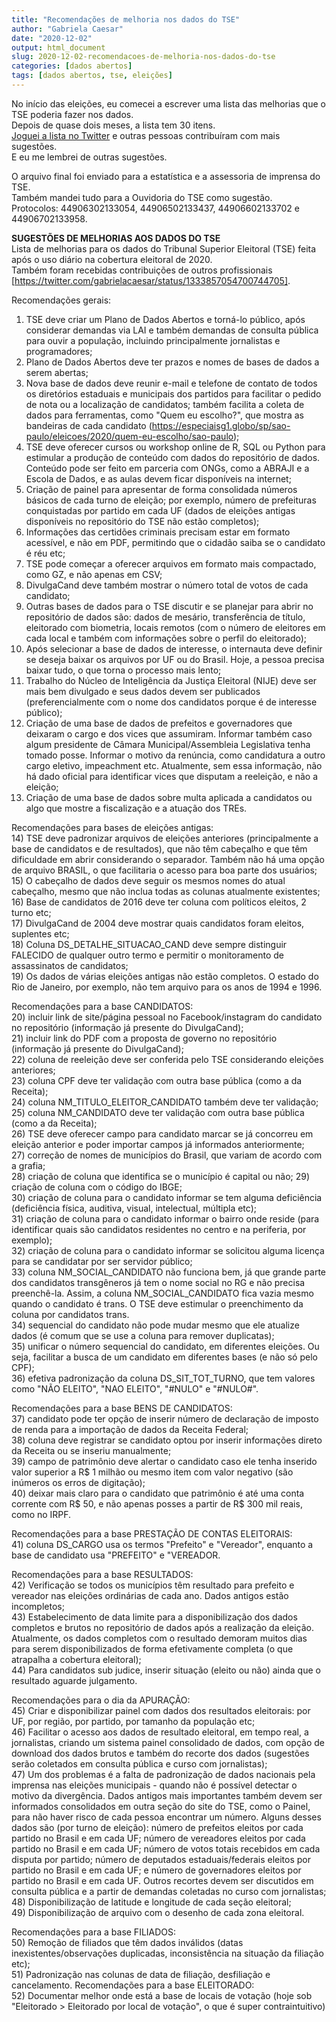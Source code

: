```yaml
---
title: "Recomendações de melhoria nos dados do TSE"
author: "Gabriela Caesar"
date: "2020-12-02"
output: html_document
slug: 2020-12-02-recomendacoes-de-melhoria-nos-dados-do-tse
categories: [dados abertos]
tags: [dados abertos, tse, eleições]
---
```


No início das eleições, eu comecei a escrever uma lista das melhorias que o TSE poderia fazer nos dados.                
Depois de quase dois meses, a lista tem 30 itens.                
[Joguei a lista no Twitter](https://twitter.com/gabrielacaesar/status/1333857054700744705) e outras pessoas contribuíram com mais sugestões.               
E eu me lembrei de outras sugestões.               

O arquivo final foi enviado para a estatística e a assessoria de imprensa do TSE.               
Também mandei tudo para a Ouvidoria do TSE como sugestão.               
Protocolos: 44906302133054, 44906502133437, 44906602133702 e 44906702133958.               


**SUGESTÕES DE MELHORIAS AOS DADOS DO TSE**                
Lista de melhorias para os dados do Tribunal Superior Eleitoral (TSE) feita após o uso diário na cobertura eleitoral de 2020.                
Também foram recebidas contribuições de outros profissionais [https://twitter.com/gabrielacaesar/status/1333857054700744705].                

Recomendações gerais:                
1) TSE deve criar um Plano de Dados Abertos e torná-lo público, após considerar demandas via LAI e também demandas de consulta pública para ouvir a população, incluindo principalmente jornalistas e programadores;                
2) Plano de Dados Abertos deve ter prazos e nomes de bases de dados a serem abertas;                
3) Nova base de dados deve reunir e-mail e telefone de contato de todos os diretórios estaduais e municipais dos partidos para facilitar o pedido de nota ou a localização de candidatos; também facilita a coleta de dados para ferramentas, como "Quem eu escolho?", que mostra as bandeiras de cada candidato (https://especiaisg1.globo/sp/sao-paulo/eleicoes/2020/quem-eu-escolho/sao-paulo);                
4) TSE deve oferecer cursos ou workshop online de R, SQL ou Python para estimular a produção de conteúdo com dados do repositório de dados. Conteúdo pode ser feito em parceria com ONGs, como a ABRAJI e a Escola de Dados, e as aulas devem ficar disponíveis na internet;                
5) Criação de painel para apresentar de forma consolidada números básicos de cada turno de eleição; por exemplo, número de prefeituras conquistadas por partido em cada UF (dados de eleições antigas disponíveis no repositório do TSE não estão completos);                
6) Informações das certidões criminais precisam estar em formato acessível, e não em PDF, permitindo que o cidadão saiba se o candidato é réu etc;                
7) TSE pode começar a oferecer arquivos em formato mais compactado, como GZ, e não apenas em CSV;                
8) DivulgaCand deve também mostrar o número total de votos de cada candidato;                
9) Outras bases de dados para o TSE discutir e se planejar para abrir no repositório de dados são: dados de mesário, transferência de título, eleitorado com biometria, locais remotos (com o número de eleitores em cada local e também com informações sobre o perfil do eleitorado);                
10) Após selecionar a base de dados de interesse, o internauta deve definir se deseja baixar os arquivos por UF ou do Brasil. Hoje, a pessoa precisa baixar tudo, o que torna o processo mais lento;                
11) Trabalho do Núcleo de Inteligência da Justiça Eleitoral (NIJE) deve ser mais bem divulgado e seus dados devem ser publicados (preferencialmente com o nome dos candidatos porque é de interesse público);                
12) Criação de uma base de dados de prefeitos e governadores que deixaram o cargo e dos vices que assumiram. Informar também caso algum presidente de Câmara Municipal/Assembleia Legislativa tenha tomado posse. Informar o motivo da renúncia, como candidatura a outro cargo eletivo, impeachment etc. Atualmente, sem essa informação, não há dado oficial para identificar vices que disputam a reeleição, e não a eleição;                
13) Criação de uma base de dados sobre multa aplicada a candidatos ou algo que mostre a fiscalização e a atuação dos TREs.               

Recomendações para bases de eleições antigas:                
14) TSE deve padronizar arquivos de eleições anteriores (principalmente a base de candidatos e de resultados), que não têm cabeçalho e que têm dificuldade em abrir considerando o separador. Também não há uma opção de arquivo BRASIL, o que facilitaria o acesso para boa parte dos usuários;                               
15) O cabeçalho de dados deve seguir os mesmos nomes do atual cabeçalho, mesmo que não inclua todas as colunas atualmente existentes;                
16) Base de candidatos de 2016 deve ter coluna com políticos eleitos, 2 turno etc;                
17) DivulgaCand de 2004 deve mostrar quais candidatos foram eleitos, suplentes etc;                
18) Coluna DS_DETALHE_SITUACAO_CAND deve sempre distinguir FALECIDO de qualquer outro termo e permitir o monitoramento de assassinatos de candidatos;                
19) Os dados de várias eleições antigas não estão completos. O estado do Rio de Janeiro, por exemplo, não tem arquivo para os anos de 1994 e 1996.               

Recomendações para a base CANDIDATOS:                
20) incluir link de site/página pessoal no Facebook/instagram do candidato no repositório (informação já presente do DivulgaCand);                
21) incluir link do PDF com a proposta de governo no repositório (informação já presente do DivulgaCand);                
22) coluna de reeleição deve ser conferida pelo TSE considerando eleições anteriores;                
23) coluna CPF deve ter validação com outra base pública (como a da Receita);                
24) coluna NM_TITULO_ELEITOR_CANDIDATO também deve ter validação;                
25) coluna NM_CANDIDATO deve ter validação com outra base pública (como a da Receita);                
26) TSE deve oferecer campo para candidato marcar se já concorreu em eleição anterior e poder importar campos já informados anteriormente;                
27) correção de nomes de municípios do Brasil, que variam de acordo com a grafia;                
28) criação de coluna que identifica se o município é capital ou não; 29) criação de coluna com o código do IBGE;                
30) criação de coluna para o candidato informar se tem alguma deficiência (deficiência física, auditiva, visual, intelectual, múltipla etc);                
31) criação de coluna para o candidato informar o bairro onde reside (para identificar quais são candidatos residentes no centro e na periferia, por exemplo);                
32) criação de coluna para o candidato informar se solicitou alguma licença para se candidatar por ser servidor público;                
33) coluna NM_SOCIAL_CANDIDATO não funciona bem, já que grande parte dos candidatos transgêneros já tem o nome social no RG e não precisa preenchê-la. Assim, a coluna NM_SOCIAL_CANDIDATO fica vazia mesmo quando o candidato é trans. O TSE deve estimular o preenchimento da coluna por candidatos trans.                
34) sequencial do candidato não pode mudar mesmo que ele atualize dados (é comum que se use a coluna para remover duplicatas);                
35) unificar o número sequencial do candidato, em diferentes eleições. Ou seja, facilitar a busca de um candidato em diferentes bases (e não só pelo CPF);                
36) efetiva padronização da coluna DS_SIT_TOT_TURNO, que tem valores como "NÃO ELEITO", "NAO ELEITO", "#NULO" e "#NULO#".               

Recomendações para a base BENS DE CANDIDATOS:                
37) candidato pode ter opção de inserir número de declaração de imposto de renda para a importação de dados da Receita Federal;                
38) coluna deve registrar se candidato optou por inserir informações direto da Receita ou se inseriu manualmente;                
39) campo de patrimônio deve alertar o candidato caso ele tenha inserido valor superior a R$ 1 milhão ou mesmo item com valor negativo (são inúmeros os erros de digitação);                
40) deixar mais claro para o candidato que patrimônio é até uma conta corrente com R$ 50, e não apenas posses a partir de R$ 300 mil reais, como no IRPF.                

Recomendações para a base PRESTAÇÃO DE CONTAS ELEITORAIS:                
41) coluna DS_CARGO usa os termos "Prefeito" e "Vereador", enquanto a base de candidato usa "PREFEITO" e "VEREADOR.                

Recomendações para a base RESULTADOS:                
42) Verificação se todos os municípios têm resultado para prefeito e vereador nas eleições ordinárias de cada ano. Dados antigos estão incompletos;                
43) Estabelecimento de data limite para a disponibilização dos dados completos e brutos no repositório de dados após a realização da eleição. Atualmente, os dados completos com o resultado demoram muitos dias para serem disponibilizados de forma efetivamente completa (o que atrapalha a cobertura eleitoral);                
44) Para candidatos sub judice, inserir situação (eleito ou não) ainda que o resultado aguarde julgamento.                

Recomendações para o dia da APURAÇÃO:                
45) Criar e disponibilizar painel com dados dos resultados eleitorais: por UF, por região, por partido, por tamanho da população etc;                
46) Facilitar o acesso aos dados de resultado eleitoral, em tempo real, a jornalistas, criando um sistema painel consolidado de dados, com opção de download dos dados brutos e também do recorte dos dados (sugestões serão coletados em consulta pública e curso com jornalistas);                
47) Um dos problemas é a falta de padronização de dados nacionais pela imprensa nas eleições municipais - quando não é possível detectar o motivo da divergência. Dados antigos mais importantes também devem ser informados consolidados em outra seção do site do TSE, como o Painel, para não haver risco de cada pessoa encontrar um número. Alguns desses dados são (por turno de eleição): número de prefeitos eleitos por cada partido no Brasil e em cada UF; número de vereadores eleitos por cada partido no Brasil e em cada UF; número de votos totais recebidos em cada disputa por partido; número de deputados estaduais/federais eleitos por partido no Brasil e em cada UF; e número de governadores eleitos por partido no Brasil e em cada UF. Outros recortes devem ser discutidos em consulta pública e a partir de demandas coletadas no curso com jornalistas;                
48) Disponibilização de latitude e longitude de cada seção eleitoral;                
49) Disponibilização de arquivo com o desenho de cada zona eleitoral.                

Recomendações para a base FILIADOS:               
50) Remoção de filiados que têm dados inválidos (datas inexistentes/observações duplicadas, inconsistência na situação da filiação etc);                
51) Padronização nas colunas de data de filiação, desfiliação e cancelamento. Recomendações para a base ELEITORADO:                
52) Documentar melhor onde está a base de locais de votação (hoje sob "Eleitorado > Eleitorado por local de votação", o que é super contraintuitivo)               

